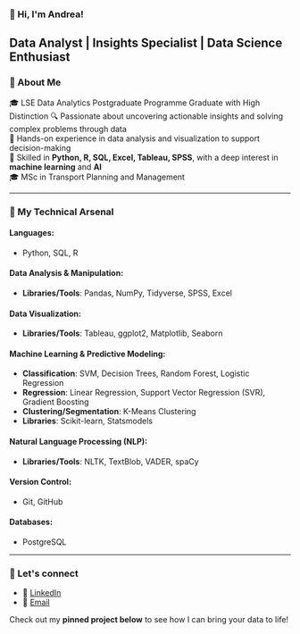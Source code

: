 ### 👋 Hi, I'm Andrea!
## Data Analyst | Insights Specialist | Data Science Enthusiast

### 🚀 About Me
🎓 LSE Data Analytics Postgraduate Programme Graduate with High Distinction
🔍 Passionate about uncovering actionable insights and solving complex problems through data  
💼 Hands-on experience in data analysis and visualization to support decision-making  
🧠 Skilled in **Python, R, SQL, Excel, Tableau, SPSS**, with a deep interest in **machine learning** and **AI**  
🎓 MSc in Transport Planning and Management

---

### 🔧 My Technical Arsenal

#### **Languages**:  
- Python, SQL, R  

#### **Data Analysis & Manipulation**:  
- **Libraries/Tools**: Pandas, NumPy, Tidyverse, SPSS, Excel  

#### **Data Visualization**:  
- **Libraries/Tools**: Tableau, ggplot2, Matplotlib, Seaborn  

#### **Machine Learning & Predictive Modeling**:  
- **Classification**: SVM, Decision Trees, Random Forest, Logistic Regression  
- **Regression**: Linear Regression, Support Vector Regression (SVR), Gradient Boosting  
- **Clustering/Segmentation**: K-Means Clustering 
- **Libraries**: Scikit-learn, Statsmodels  

#### **Natural Language Processing (NLP)**:  
- **Libraries/Tools**: NLTK, TextBlob, VADER, spaCy  

#### **Version Control**:  
- Git, GitHub  

#### **Databases**:  
- PostgreSQL  

---


### 🤝 Let's connect 
- 👜 [LinkedIn](https://www.linkedin.com/in/andrea-rossi-4402a8177/)
- 📧 [Email](mailto:rossiandmail@gmail.com)


Check out my **pinned project below** to see how I can bring your data to life! 

<!--
**andrear1494/andrear1494** is a ✨ _special_ ✨ repository because its `README.md` (this file) appears on your GitHub profile.

Here are some ideas to get you started:

- 🔭 I’m currently working on ...
- 🌱 I’m currently learning ...
- 👯 I’m looking to collaborate on ...
- 🤔 I’m looking for help with ...
- 💬 Ask me about ...
- 📫 How to reach me: ...
- 😄 Pronouns: ...
- ⚡ Fun fact: ...
-->
